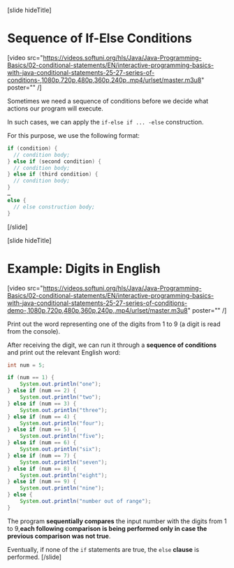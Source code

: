 [slide hideTitle]

# Sequence of If-Else Conditions

[video src="https://videos.softuni.org/hls/Java/Java-Programming-Basics/02-conditional-statements/EN/interactive-programming-basics-with-java-conditional-statements-25-27-series-of-conditions-,1080p,720p,480p,360p,240p,.mp4/urlset/master.m3u8" poster="" /]

Sometimes we need a sequence of conditions before we decide what actions our program will execute. 

In such cases, we can apply the `if-else if ... -else` construction.

For this purpose, we use the following format:
```java
if (condition) {
  // condition body;
} else if (second condition) {
  // condition body;
} else if (third condition) {
  // condition body;
}
…
else {
  // else construction body;
}
```
[/slide]

[slide hideTitle]
# Example: Digits in English

[video src="https://videos.softuni.org/hls/Java/Java-Programming-Basics/02-conditional-statements/EN/interactive-programming-basics-with-java-conditional-statements-25-27-series-of-conditions-demo-,1080p,720p,480p,360p,240p,.mp4/urlset/master.m3u8" poster="" /]

Print out the word representing one of the digits from 1 to 9 (a digit is read from the console).

After receiving the digit, we can run it through a **sequence of conditions** and print out the relevant English word:
```java live
int num = 5;

if (num == 1) {
    System.out.println("one");
} else if (num == 2) {
    System.out.println("two");
} else if (num == 3) {
    System.out.println("three");
} else if (num == 4) {
    System.out.println("four");
} else if (num == 5) {
    System.out.println("five");
} else if (num == 6) {
    System.out.println("six");
} else if (num == 7) {
    System.out.println("seven");
} else if (num == 8) {
    System.out.println("eight");
} else if (num == 9) {
    System.out.println("nine");
} else {
    System.out.println("number out of range");
}
```

The program **sequentially compares** the input number with the digits from 1 to 9,**each following comparison is being performed only in case the previous comparison was not true**. 

Eventually, if none of the `if` statements are true, the `else` **clause** is performed.
[/slide]
